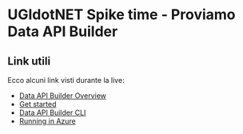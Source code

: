 # UGIdotNET Spike time - Proviamo Data API Builder

## Link utili

Ecco alcuni link visti durante la live:

- [Data API Builder Overview](https://learn.microsoft.com/en-us/azure/data-api-builder/overview-to-data-api-builder?tabs=azure-sql)
- [Get started](https://learn.microsoft.com/en-us/azure/data-api-builder/get-started/get-started-with-data-api-builder)
- [Data API Builder CLI](https://learn.microsoft.com/en-us/azure/data-api-builder/data-api-builder-cli)
- [Running in Azure](https://learn.microsoft.com/en-us/azure/data-api-builder/running-in-azure)